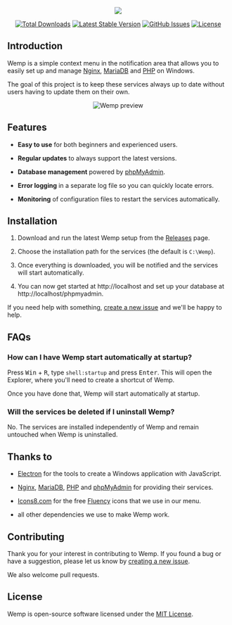 <p align="center"><img src="https://user-images.githubusercontent.com/69470382/125867402-6a8af134-1e03-4d98-b1df-c347a2849c4e.png"></p>

<p align="center">
<a href="https://github.com/electronfriends/wemp/releases"><img src="https://img.shields.io/github/downloads/electronfriends/wemp/total.svg?style=flat-square" alt="Total Downloads"></a>
<a href="https://github.com/electronfriends/wemp/releases/latest"><img src="https://img.shields.io/github/v/release/electronfriends/wemp.svg?style=flat-square" alt="Latest Stable Version"></a>
<a href="https://github.com/electronfriends/wemp/issues"><img src="https://img.shields.io/github/issues/electronfriends/wemp.svg?style=flat-square" alt="GitHub Issues"></a>
<a href="LICENSE"><img src="https://img.shields.io/github/license/electronfriends/wemp.svg?style=flat-square" alt="License"></a>
</p>

## Introduction

Wemp is a simple context menu in the notification area that allows you to easily set up and manage [Nginx](https://nginx.org), [MariaDB](https://mariadb.org) and [PHP](https://php.net) on Windows.

The goal of this project is to keep these services always up to date without users having to update them on their own.

<p align="center"><img src="https://user-images.githubusercontent.com/69470382/161558288-f1f63f53-3713-47b3-86f6-a132e698c013.png" alt="Wemp preview"></p>

## Features

- **Easy to use** for both beginners and experienced users.

- **Regular updates** to always support the latest versions.

- **Database management** powered by [phpMyAdmin](https://www.phpmyadmin.net).

- **Error logging** in a separate log file so you can quickly locate errors.

- **Monitoring** of configuration files to restart the services automatically.

## Installation

1. Download and run the latest Wemp setup from the [Releases](https://github.com/electronfriends/wemp/releases/latest) page.

2. Choose the installation path for the services (the default is `C:\Wemp`).

3. Once everything is downloaded, you will be notified and the services will start automatically.

4. You can now get started at http://localhost and set up your database at http://localhost/phpmyadmin.

If you need help with something, [create a new issue](https://github.com/electronfriends/wemp/issues/new) and we'll be happy to help.

## FAQs

### How can I have Wemp start automatically at startup?

Press <kbd>Win</kbd> + <kbd>R</kbd>, type `shell:startup` and press <kbd>Enter</kbd>. This will open the Explorer, where you'll need to create a shortcut of Wemp.

Once you have done that, Wemp will start automatically at startup.

### Will the services be deleted if I uninstall Wemp?

No. The services are installed independently of Wemp and remain untouched when Wemp is uninstalled.

## Thanks to

- [Electron](https://www.electronjs.org) for the tools to create a Windows application with JavaScript.

- [Nginx](https://nginx.org), [MariaDB](https://mariadb.org), [PHP](https://php.net) and [phpMyAdmin](https://www.phpmyadmin.net) for providing their services.

- [Icons8.com](https://icons8.com) for the free [Fluency](https://icons8.com/icon/set/logs/fluency) icons that we use in our menu.

- all other dependencies we use to make Wemp work.

## Contributing

Thank you for your interest in contributing to Wemp. If you found a bug or have a suggestion, please let us know by [creating a new issue](https://github.com/electronfriends/wemp/issues/new).

We also welcome pull requests.

## License

Wemp is open-source software licensed under the [MIT License](LICENSE).
